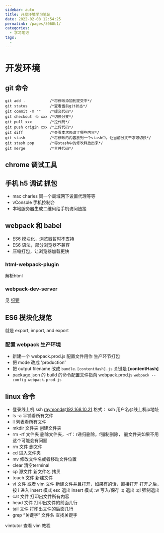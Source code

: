 ```yaml
---
sidebar: auto
title: 开发环境学习笔记
date: 2022-02-08 12:54:25
permalink: /pages/3068b1/
categories: 
  - 学习笔记
tags: 
  - 
---
```

# 开发环境

## git 命令
```terminal
git add .           /*将修改添加到提交中*/
git status          /*查看当前git状态*/
git commit -m ""    /*提交代码*/
git checkout -b xxx /*切换分支*/
git pull xxx        /*拉代码*/
git push origin xxx /*上传代码*/
git diff            /*查看本次修改了哪些内容*/
git stash           /*将修改的内容放到一个stash中，让当前分支干净可切换*/
git stash pop       /*将stash中的修改释放出来*/
git merge           /*合并代码*/
```

## chrome 调试工具

## 手机 h5 调试 抓包
- mac charles 同一个局域网下设置代理等等
- vConsole 手机控制台
- 本地服务器生成二维码给手机访问链接

## webpack 和 babel
- ES6 模块化，浏览器暂时不支持
- ES6 语法，部分浏览器不兼容
- 压缩打包，让浏览器加载更快
### html-webpack-plugin
解析html
### webpack-dev-server
见 [纪要](/pages/c7379f/)

## ES6 模块化规范
就是 export, import, and export

### 配置 webpack 生产环境
- 新建一个 webpack.prod.js 配置文件用作 生产环节打包
- 把 mode 改成 'production'
- 把 output filename 改成 `bundle.[contentHash].js` 关键是 **[contentHash]**
- package.json 的 build 的命令配置文件指向 webpack.prod.js
    `webpack --config webpack.prod.js`

## linux 命令
- 登录线上机
ssh raymond@192.168.10.21
格式： ssh 用户名@线上机ip地址
- ls -a
平铺看所有文件
- ll
列表看所有文件
- mkdir 文件夹
创建文件夹
- rm -rf 文件夹
删除文件夹，-rf：r递归删除，f强制删除， 删文件夹如果不用这个可能会有问题
- rm 文件
删文件
- cd
进入文件夹
- mv
修改文件名或者移动文件位置
- clear 清空terminal
- cp 源文件 新文件名
拷贝
- touch 文件
新建文件
- vi 文件 或者 vim 文件
新建文件并且打开，如果有的话，直接打开
打开之后，按 i 进入 insert 模式
esc 退出 insert 模式
:w 写入/保存
:q 退出
:q! 强制退出
- cat 文件
打印出文件所有内容
- head 文件
打印出文件的前面几行
- tail 文件
打印出文件的后面几行
- grep “关键字” 文件名
查找关键字

vimtutor 查看 vim 教程